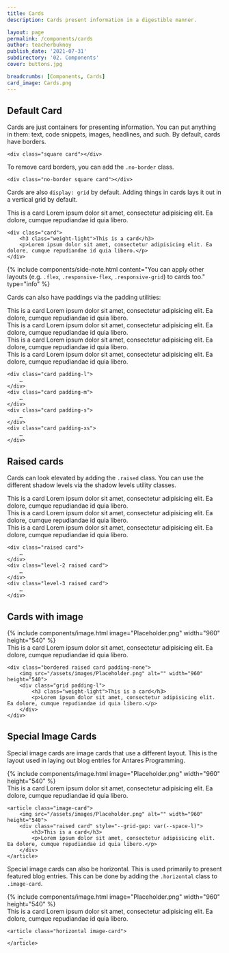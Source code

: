```yaml
---
title: Cards
description: Cards present information in a digestible manner.

layout: page
permalink: /components/cards
author: teacherbuknoy
publish_date: '2021-07-31'
subdirectory: '02. Components'
cover: buttons.jpg

breadcrumbs: [Components, Cards]
card_image: Cards.png
---
```


<h2 class="weight-light h3 padding-top-l margin-top-l">Default Card</h2>

Cards are just containers for presenting information. You can put anything in them: text, code snippets, images, headlines, and such. By default, cards have borders.

<div class="section responsive-flex">
<div class="square card"></div>
<div class="square card"></div>
<div class="square card"></div>
<div class="square card"></div>
</div>

<pre class="code-snippet" data-prog-lang="html"><code data-language="html">&lt;div class="square card">&lt;/div></code></pre>

To remove card borders, you can add the `.no-border` class.

<pre class="code-snippet" data-prog-lang="html"><code data-language="html">&lt;div class="no-border square card">&lt;/div></code></pre>

<div class="padding-l"></div>

Cards are also `display: grid` by default. Adding things in cards lays it out in a vertical grid by default.

<div class="section responsive-flex" aria-hidden="true">
<div class="card">
    <span class="weight-light h3">This is a card</span>
    <span>Lorem ipsum dolor sit amet, consectetur adipisicing elit. Ea dolore, cumque repudiandae id quia libero.</span>
</div>
<div class="no-border card"></div>
<div class="no-border card"></div>
</div>

<pre class="code-snippet" data-prog-lang="html"><code data-language="html">&lt;div class="card">
    &lt;h3 class="weight-light">This is a card&lt;/h3>
    &lt;p>Lorem ipsum dolor sit amet, consectetur adipisicing elit. Ea dolore, cumque repudiandae id quia libero.&lt;/p>
&lt;/div></code></pre>

{% include components/side-note.html
        content="You can apply other layouts (e.g. <code>.flex</code>, <code>.responsive-flex</code>, <code>.responsive-grid</code>) to cards too."
        type="info"
%}

<p class="padding-top-l">Cards can also have paddings via the padding utilities:</p>

<div class="section responsive-flex" aria-hidden="true">
<div class="card padding-l">
    <span class="weight-light h3">This is a card</span>
    <span>Lorem ipsum dolor sit amet, consectetur adipisicing elit. Ea dolore, cumque repudiandae id quia libero.</span>
</div>
<div class="card padding-m">
    <span class="weight-light h3">This is a card</span>
    <span>Lorem ipsum dolor sit amet, consectetur adipisicing elit. Ea dolore, cumque repudiandae id quia libero.</span>
</div>
<div class="card padding-s">
    <span class="weight-light h3">This is a card</span>
    <span>Lorem ipsum dolor sit amet, consectetur adipisicing elit. Ea dolore, cumque repudiandae id quia libero.</span>
</div>
<div class="card padding-xs">
    <span class="weight-light h3">This is a card</span>
    <span>Lorem ipsum dolor sit amet, consectetur adipisicing elit. Ea dolore, cumque repudiandae id quia libero.</span>
</div>
</div>
<pre class="code-snippet" data-prog-lang="html"><code data-language="html">&lt;div class="card padding-l">
    &hellip;
&lt;/div>
&lt;div class="card padding-m">
    &hellip;
&lt;/div>
&lt;div class="card padding-s">
    &hellip;
&lt;/div>
&lt;div class="card padding-xs">
    &hellip;
&lt;/div></code></pre>

<h2 class="weight-light h3 padding-top-l margin-top-l">Raised cards</h2>

Cards can look elevated by adding the `.raised` class. You can use the different shadow levels via the shadow levels utility classes.

<div class="section responsive-flex padding-l" aria-hidden="true" style="--flex-gap: calc(var(--space-l) * 2.5);">
<div class="raised card padding-l">
    <span class="weight-light h3">This is a card</span>
    <span>Lorem ipsum dolor sit amet, consectetur adipisicing elit. Ea dolore, cumque repudiandae id quia libero.</span>
</div>
<div class="level-2 raised card padding-l">
    <span class="weight-light h3">This is a card</span>
    <span>Lorem ipsum dolor sit amet, consectetur adipisicing elit. Ea dolore, cumque repudiandae id quia libero.</span>
</div>
<div class="level-3 raised card padding-l">
    <span class="weight-light h3">This is a card</span>
    <span>Lorem ipsum dolor sit amet, consectetur adipisicing elit. Ea dolore, cumque repudiandae id quia libero.</span>
</div>
</div>
<pre class="code-snippet" data-prog-lang="html"><code data-language="html">&lt;div class="raised card">
    &hellip;
&lt;/div>
&lt;div class="level-2 raised card">
    &hellip;
&lt;/div>
&lt;div class="level-3 raised card">
    &hellip;
&lt;/div></code></pre>

<h2 class="weight-light h3 padding-top-l margin-top-l">Cards with image</h2>
<div class="responsive-flex" style="--flex-gap: calc(var(--space-l) * 2)">
    <div class="bordered raised card padding-none">
        {% include components/image.html image="Placeholder.png" width="960" height="540" %}
        <div class="grid padding-l">
            <span class="weight-light h3">This is a card</span>
            <span>Lorem ipsum dolor sit amet, consectetur adipisicing elit. Ea dolore, cumque repudiandae id quia libero.</span>
        </div>
    </div>
    <div class="no-border card"></div>
    <div class="no-border card"></div>
</div>
<pre class="code-snippet" data-prog-lang="html"><code data-language="html">&lt;div class="bordered raised card padding-none">
    &lt;img src="/assets/images/Placeholder.png" alt="" width="960" height="540">
    &lt;div class="grid padding-l">
        &lt;h3 class="weight-light">This is a card&lt;/h3>
        &lt;p>Lorem ipsum dolor sit amet, consectetur adipisicing elit. Ea dolore, cumque repudiandae id quia libero.&lt;/p>
    &lt;/div>
&lt;/div></code></pre>

<h2 class="weight-light h3 padding-top-l margin-top-l">Special Image Cards</h2>

Special image cards are image cards that use a different layout. This is the layout used in laying out blog entries for Antares Programming.

<div class="responsive-flex section">
<article class="image-card">
    {% include components/image.html image="Placeholder.png" width="960" height="540" %}
    <div class="raised card" style="--grid-gap: var(--space-l)">
        <span class="h3">This is a card</span>
        <span>Lorem ipsum dolor sit amet, consectetur adipisicing elit. Ea dolore, cumque repudiandae id quia libero.</span>
    </div>
</article>
<div class="no-border card"></div>
</div>

<pre class="code-snippet" data-prog-lang="html"><code data-language="html">&lt;article class="image-card">
    &lt;img src="/assets/images/Placeholder.png" alt="" width="960" height="540">
    &lt;div class="raised card" style="--grid-gap: var(--space-l)">
        &lt;h3>This is a card&lt;/h3>
        &lt;p>Lorem ipsum dolor sit amet, consectetur adipisicing elit. Ea dolore, cumque repudiandae id quia libero.&lt;/p>
    &lt;/div>
&lt;/article></code></pre>
<div class="padding-l"></div>

Special image cards can also be horizontal. This is used primarily to present featured blog entries. This can be done by adding the `.horizontal` class to `.image-card`.

<div class="page">
<article class="horizontal image-card">
    {% include components/image.html image="Placeholder.png" width="960" height="540" %}
    <div class="raised card" style="--grid-gap: var(--space-l)">
        <span class="h3">This is a card</span>
        <span>Lorem ipsum dolor sit amet, consectetur adipisicing elit. Ea dolore, cumque repudiandae id quia libero.</span>
    </div>
</article>
</div>

<pre class="code-snippet" data-prog-lang="html"><code data-language="html">&lt;article class="horizontal image-card">
    &hellip;
&lt;/article></code></pre>
